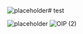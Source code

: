 ![placeholder](https://github.com/samik1234/test/assets/82882143/c47002e3-c0e6-40c5-bf3e-142abd514083)# test




![placeholder](https://github.com/samik1234/test/assets/82882143/d0b46ed1-7a21-4b8a-94c0-17fe400d6efd)
![OIP (2)](https://github.com/samik1234/test/assets/82882143/81a90c1a-6919-4474-a315-d3b5e6594735)
